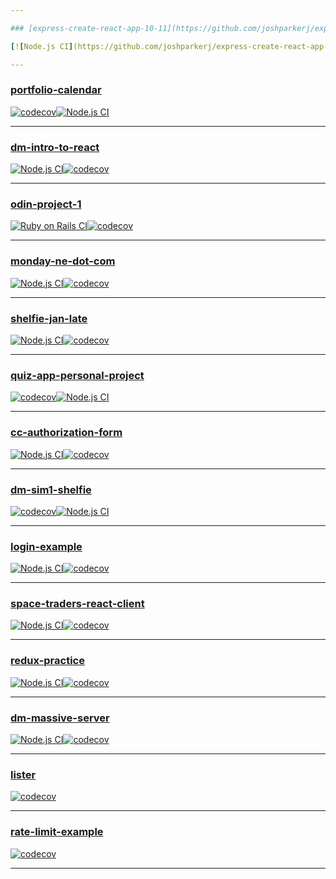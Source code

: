 ```yaml
---

### [express-create-react-app-10-11](https://github.com/joshparkerj/express-create-react-app-10-11)

[![Node.js CI](https://github.com/joshparkerj/express-create-react-app-10-11/actions/workflows/node.js.yml/badge.svg)](https://github.com/joshparkerj/express-create-react-app-10-11/actions/workflows/node.js.yml)[![codecov](https://codecov.io/gh/joshparkerj/express-create-react-app-10-11/branch/master/graph/badge.svg?token=G6CYINWGJ0)](https://codecov.io/gh/joshparkerj/express-create-react-app-10-11)

---
```


### [portfolio-calendar](https://github.com/joshparkerj/portfolio-calendar)

[![codecov](https://codecov.io/gh/joshparkerj/portfolio-calendar/branch/master/graph/badge.svg?token=I1E7VIPCZR)](https://codecov.io/gh/joshparkerj/portfolio-calendar)[![Node.js CI](https://github.com/joshparkerj/portfolio-calendar/actions/workflows/node.js.yml/badge.svg)](https://github.com/joshparkerj/portfolio-calendar/actions/workflows/node.js.yml)

---

### [dm-intro-to-react](https://github.com/joshparkerj/dm-intro-to-react)

[![Node.js CI](https://github.com/joshparkerj/dm-intro-to-react/actions/workflows/node.js.yml/badge.svg)](https://github.com/joshparkerj/dm-intro-to-react/actions/workflows/node.js.yml)[![codecov](https://codecov.io/gh/joshparkerj/dm-intro-to-react/branch/master/graph/badge.svg?token=F4U74XEQNR)](https://codecov.io/gh/joshparkerj/dm-intro-to-react)

---

### [odin-project-1](https://github.com/joshparkerj/odin-project-1)

[![Ruby on Rails CI](https://github.com/joshparkerj/odin-project-1/actions/workflows/rubyonrails.yml/badge.svg)](https://github.com/joshparkerj/odin-project-1/actions/workflows/rubyonrails.yml)[![codecov](https://codecov.io/gh/joshparkerj/odin-project-1/branch/master/graph/badge.svg?token=20JTS9LXXO)](https://codecov.io/gh/joshparkerj/odin-project-1)

---

### [monday-ne-dot-com](https://github.com/joshparkerj/monday-ne-dot-com)

[![Node.js CI](https://github.com/joshparkerj/monday-ne-dot-com/actions/workflows/node.js.yml/badge.svg)](https://github.com/joshparkerj/monday-ne-dot-com/actions/workflows/node.js.yml)[![codecov](https://codecov.io/gh/joshparkerj/monday-ne-dot-com/branch/master/graph/badge.svg?token=77EIG4ZNCM)](https://codecov.io/gh/joshparkerj/monday-ne-dot-com)

---

### [shelfie-jan-late](https://github.com/joshparkerj/shelfie-jan-late)

[![Node.js CI](https://github.com/joshparkerj/shelfie-jan-late/actions/workflows/node.js.yml/badge.svg)](https://github.com/joshparkerj/shelfie-jan-late/actions/workflows/node.js.yml)[![codecov](https://codecov.io/gh/joshparkerj/shelfie-jan-late/branch/master/graph/badge.svg?token=QT5AMY864F)](https://codecov.io/gh/joshparkerj/shelfie-jan-late)

---

### [quiz-app-personal-project](https://github.com/joshparkerj/quiz-app-personal-project)

[![codecov](https://codecov.io/gh/joshparkerj/quiz-app-personal-project/branch/master/graph/badge.svg?token=ONJ9XRJZ7B)](https://codecov.io/gh/joshparkerj/quiz-app-personal-project)[![Node.js CI](https://github.com/joshparkerj/quiz-app-personal-project/actions/workflows/node.js.yml/badge.svg)](https://github.com/joshparkerj/quiz-app-personal-project/actions/workflows/node.js.yml)

---

### [cc-authorization-form](https://github.com/joshparkerj/cc-authorization-form)

[![Node.js CI](https://github.com/joshparkerj/cc-authorization-form/actions/workflows/node.js.yml/badge.svg)](https://github.com/joshparkerj/cc-authorization-form/actions/workflows/node.js.yml)[![codecov](https://codecov.io/gh/joshparkerj/cc-authorization-form/branch/master/graph/badge.svg?token=WNTLZGC6D8)](https://codecov.io/gh/joshparkerj/cc-authorization-form)

---

### [dm-sim1-shelfie](https://github.com/joshparkerj/dm-sim1-shelfie)

[![codecov](https://codecov.io/gh/joshparkerj/dm-sim1-shelfie/branch/master/graph/badge.svg?token=9J50OO15BY)](https://codecov.io/gh/joshparkerj/dm-sim1-shelfie)[![Node.js CI](https://github.com/joshparkerj/dm-sim1-shelfie/actions/workflows/node.js.yml/badge.svg)](https://github.com/joshparkerj/dm-sim1-shelfie/actions/workflows/node.js.yml)

---

### [login-example](https://github.com/joshparkerj/login-example)

[![Node.js CI](https://github.com/joshparkerj/login-example/actions/workflows/node.js.yml/badge.svg)](https://github.com/joshparkerj/login-example/actions/workflows/node.js.yml)[![codecov](https://codecov.io/gh/joshparkerj/login-example/branch/master/graph/badge.svg?token=TZBJ4P52A9)](https://codecov.io/gh/joshparkerj/login-example)

---

### [space-traders-react-client](https://github.com/joshparkerj/space-traders-react-client)

[![Node.js CI](https://github.com/joshparkerj/space-traders-react-client/actions/workflows/node.js.yml/badge.svg)](https://github.com/joshparkerj/space-traders-react-client/actions/workflows/node.js.yml)[![codecov](https://codecov.io/gh/joshparkerj/space-traders-react-client/branch/main/graph/badge.svg?token=OG306I3WXQ)](https://codecov.io/gh/joshparkerj/space-traders-react-client)

---

### [redux-practice](https://github.com/joshparkerj/redux-practice)

[![Node.js CI](https://github.com/joshparkerj/redux-practice/actions/workflows/node.js.yml/badge.svg)](https://github.com/joshparkerj/redux-practice/actions/workflows/node.js.yml)[![codecov](https://codecov.io/gh/joshparkerj/redux-practice/branch/master/graph/badge.svg?token=VLXNV6AY4Y)](https://codecov.io/gh/joshparkerj/redux-practice)

---

### [dm-massive-server](https://github.com/joshparkerj/dm-massive-server)

[![Node.js CI](https://github.com/joshparkerj/dm-massive-server/actions/workflows/node.js.yml/badge.svg)](https://github.com/joshparkerj/dm-massive-server/actions/workflows/node.js.yml)[![codecov](https://codecov.io/gh/joshparkerj/dm-massive-server/branch/master/graph/badge.svg?token=12RGHCWM5Q)](https://codecov.io/gh/joshparkerj/dm-massive-server)

---

### [lister](https://github.com/joshparkerj/lister)

[![codecov](https://codecov.io/gh/joshparkerj/lister/branch/master/graph/badge.svg?token=B6SPTDI655)](https://codecov.io/gh/joshparkerj/lister)

---

### [rate-limit-example](https://github.com/joshparkerj/rate-limit-example)

[![codecov](https://codecov.io/gh/joshparkerj/rate-limit-example/branch/main/graph/badge.svg?token=ANLD8R0448)](https://codecov.io/gh/joshparkerj/rate-limit-example)

---
